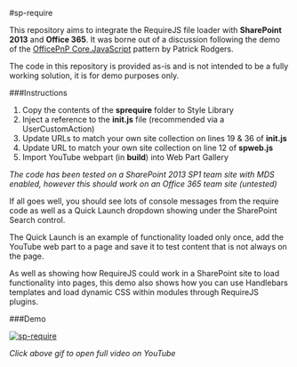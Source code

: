 #sp-require

This repository aims to integrate the RequireJS file loader with **SharePoint 2013** and **Office 365**. It was borne out of a discussion following the demo of the [OfficePnP Core.JavaScript](https://github.com/OfficeDev/PnP/tree/master/Samples/Core.JavaScript) pattern by Patrick Rodgers.

The code in this repository is provided as-is and is not intended to be a fully working solution, it is for demo purposes only.

###Instructions

1. Copy the contents of the **sprequire** folder to Style Library
2. Inject a reference to the **init.js** file (recommended via a UserCustomAction)
4. Update URLs to match your own site collection on lines 19 & 36 of **init.js**
5. Update URL to match your own site collection on line 12 of **spweb.js**
6. Import YouTube webpart (in **build**) into Web Part Gallery

*The code has been tested on a SharePoint 2013 SP1 team site with MDS enabled, however this should work on an Office 365 team site (untested)*

If all goes well, you should see lots of console messages from the require code as well as a Quick Launch dropdown showing under the SharePoint Search control. 

The Quick Launch is an example of functionality loaded only once, add the YouTube web part to a page and save it to test content that is not always on the page.

As well as showing how RequireJS could work in a SharePoint site to load functionality into pages, this demo also shows how you can use Handlebars templates and load dynamic CSS within modules through RequireJS plugins.

###Demo

[![sp-require](https://j.gifs.com/wpVYoX.gif)](https://www.youtube.com/watch?v=M23otQN-6MA)

*Click above gif to open full video on YouTube*
